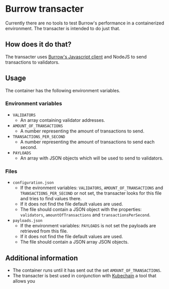 # Burrow transacter
Currently there are no tools to test Burrow's performance in a containerized environment.
The transacter is intended to do just that. 

## How does it do that?
The transacter uses [Burrow's Javascript client](https://www.npmjs.com/package/@monax/legacy-db) and NodeJS to send transactions to validators.

## Usage
The container has the following environment variables.

### Environment variables
- `VALIDATORS`
  - An array containing validator addresses.
- `AMOUNT_OF_TRANSACTIONS`
  - A number representing the amount of transactions to send.
- `TRANSACTIONS_PER_SECOND`
  - A number representing the amount of transactions to send each second.
- `PAYLOADS`
  - An array with JSON objects which will be used to send to validators.


### Files
- `configuration.json`
  - If the evironment variables: `VALIDATORS`, `AMOUNT_OF_TRANSACTIONS` and `TRANSACTIONS_PER_SECOND` or not set, the transacter looks for this file and tries to find values there.
  - If it does not find the file default values are used.
  - The file should contain a JSON object with the properties: ``validators``, `amountOfTransactions` and `transactionsPerSecond`.
- `payloads.json`
  - If the environment variables: `PAYLOADS` is not set the payloads are retrieved from this file.
  - If it does not find the file default values are used.
  - The file should contain a JSON array JSON objects.

## Additional information
- The container runs until it has sent out the set `AMOUNT_OF_TRANSACTIONS`.
- The transacter is best used in conjunction with [Kubechain](https://github.com/kubechain/kubechain) a tool that allows you 

